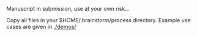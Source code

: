 Manuscript in submission, use at your own risk...

Copy all files in your $HOME/.brainstorm/process directory. Example use cases are given in [./demos/](demos)
